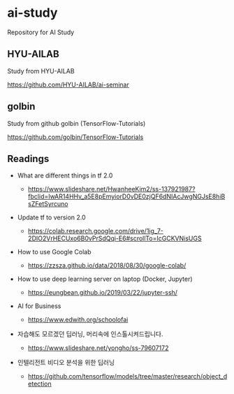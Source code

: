 # ai-study
Repository for AI Study

## HYU-AILAB

Study from HYU-AILAB

https://github.com/HYU-AILAB/ai-seminar

## golbin

Study from github golbin (TensorFlow-Tutorials)

https://github.com/golbin/TensorFlow-Tutorials

## Readings

* What are different things in tf 2.0

  * https://www.slideshare.net/HwanheeKim2/ss-137921987?fbclid=IwAR14HHv_a5E8pEmyiorD0vDE0zjQF6dNIAcJwgNGJsE8hiBsZFetSyrcuno

* Update tf to version 2.0

  * https://colab.research.google.com/drive/1ig_7-2DIO2VrHECUxo6B0vPrSdQqi-E6#scrollTo=IcGCKVNisUGS

* How to use Google Colab

  * https://zzsza.github.io/data/2018/08/30/google-colab/

* How to use deep learning server on laptop (Docker, Jupyter)

  * https://eungbean.github.io/2019/03/22/jupyter-ssh/

* AI for Business

  * https://www.edwith.org/schoolofai

* 자습해도 모르겠던 딥러닝, 머리속에 인스톨시켜드립니다.

  * https://www.slideshare.net/yongho/ss-79607172

* 인텔리전트 비디오 분석을 위한 딥러닝

  * https://github.com/tensorflow/models/tree/master/research/object_detection
